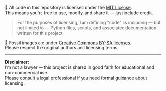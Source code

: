 
🧠 All code in this repository is licensed under the [MIT License](./LICENSE).  
This means you're free to use, modify, and share it — just include credit.
> For the purposes of licensing, I am defining "code" as including — but not limited to — Python files, scripts, and associated documentation written for this project.

🦴 Fossil images are under [Creative Commons BY-SA licenses](./src/resources/NOTICE.md).  
Please respect the original authors and licensing terms.

---

**Disclaimer:**  
I’m not a lawyer — this project is shared in good faith for educational and non-commercial use.  
Please consult a legal professional if you need formal guidance about licensing.

